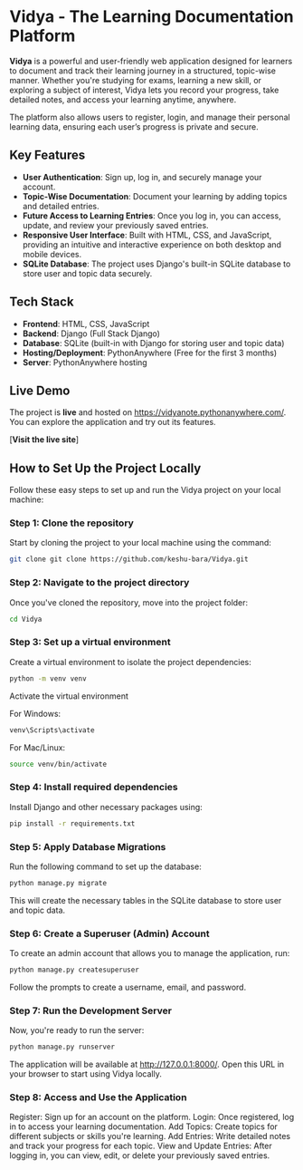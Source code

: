 # Vidya - The Learning Documentation Platform

**Vidya** is a powerful and user-friendly web application designed for learners to document and track their learning journey in a structured, topic-wise manner. Whether you're studying for exams, learning a new skill, or exploring a subject of interest, Vidya lets you record your progress, take detailed notes, and access your learning anytime, anywhere. 

The platform also allows users to register, login, and manage their personal learning data, ensuring each user’s progress is private and secure.

## Key Features

- **User Authentication**: Sign up, log in, and securely manage your account.
- **Topic-Wise Documentation**: Document your learning by adding topics and detailed entries.
- **Future Access to Learning Entries**: Once you log in, you can access, update, and review your previously saved entries.
- **Responsive User Interface**: Built with HTML, CSS, and JavaScript, providing an intuitive and interactive experience on both desktop and mobile devices.
- **SQLite Database**: The project uses Django's built-in SQLite database to store user and topic data securely.

## Tech Stack

- **Frontend**: HTML, CSS, JavaScript
- **Backend**: Django (Full Stack Django)
- **Database**: SQLite (built-in with Django for storing user and topic data)
- **Hosting/Deployment**: PythonAnywhere (Free for the first 3 months)
- **Server**: PythonAnywhere hosting

## Live Demo

The project is **live** and hosted on https://vidyanote.pythonanywhere.com/. You can explore the application and try out its features.

[**Visit the live site**]

## How to Set Up the Project Locally

Follow these easy steps to set up and run the Vidya project on your local machine:

### Step 1: Clone the repository

Start by cloning the project to your local machine using the command:

```bash
git clone git clone https://github.com/keshu-bara/Vidya.git
```

### Step 2: Navigate to the project directory
Once you've cloned the repository, move into the project folder:

```bash
cd Vidya
```

### Step 3: Set up a virtual environment
Create a virtual environment to isolate the project dependencies:

```bash
python -m venv venv
```
Activate the virtual environment

For Windows:

```bash
venv\Scripts\activate
```

For Mac/Linux:
```bash
source venv/bin/activate
```
### Step 4: Install required dependencies
Install Django and other necessary packages using:

```bash
pip install -r requirements.txt
```

### Step 5: Apply Database Migrations
Run the following command to set up the database:

```bash
python manage.py migrate
```
This will create the necessary tables in the SQLite database to store user and topic data.

### Step 6: Create a Superuser (Admin) Account
To create an admin account that allows you to manage the application, run:

```bash
python manage.py createsuperuser
```
Follow the prompts to create a username, email, and password.

### Step 7: Run the Development Server
Now, you're ready to run the server:

```bash
python manage.py runserver
```
The application will be available at http://127.0.0.1:8000/. Open this URL in your browser to start using Vidya locally.

### Step 8: Access and Use the Application

Register: Sign up for an account on the platform.
Login: Once registered, log in to access your learning documentation.
Add Topics: Create topics for different subjects or skills you're learning.
Add Entries: Write detailed notes and track your progress for each topic.
View and Update Entries: After logging in, you can view, edit, or delete your previously saved entries.




